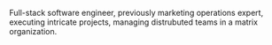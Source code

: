 

Full-stack software engineer, previously marketing operations expert, executing intricate projects, managing distrubuted teams in a matrix organization.
